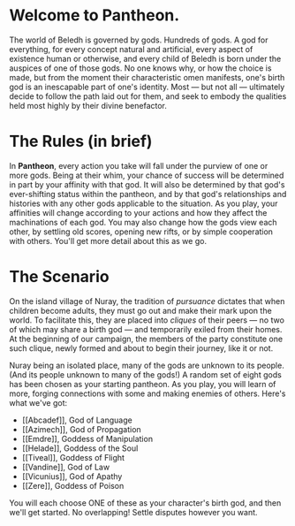 # Welcome to Pantheon.

The world of Beledh is governed by gods. Hundreds of gods. A god for everything, for every concept natural and artificial, every aspect of existence human or otherwise, and every child of Beledh is born under the auspices of one of those gods. No one knows why, or how the choice is made, but from the moment their characteristic omen manifests, one's birth god is an inescapable part of one's identity. Most — but not all — ultimately decide to follow the path laid out for them, and seek to embody the qualities held most highly by their divine benefactor.

# The Rules (in brief)

In **Pantheon**, every action you take will fall under the purview of one or more gods. Being at their whim, your chance of success will be determined in part by your affinity with that god. It will also be determined by that god's ever-shifting status within the pantheon, and by that god's relationships and histories with any other gods applicable to the situation. As you play, your affinities will change according to your actions and how they affect the machinations of each god. You may also change how the gods view each other, by settling old scores, opening new rifts, or by simple cooperation with others. You'll get more detail about this as we go.

# The Scenario

On the island village of Nuray, the tradition of *pursuance* dictates that when children become adults, they must go out and make their mark upon the world. To facilitate this, they are placed into *cliques* of their peers — no two of which may share a birth god — and temporarily exiled from their homes. At the beginning of our campaign, the members of the party constitute one such clique, newly formed and about to begin their journey, like it or not.

Nuray being an isolated place, many of the gods are unknown to its people. (And its people unknown to many of the gods!) A random set of eight gods has been chosen as your starting pantheon. As you play, you will learn of more, forging connections with some and making enemies of others. Here's what we've got:

* [[Abcadef]], God of Language
* [[Azimech]], God of Propagation
* [[Emdre]], Goddess of Manipulation
* [[Helade]], Goddess of the Soul
* [[Tiveal]], Goddess of Flight
* [[Vandine]], God of Law
* [[Vicunius]], God of Apathy
* [[Zere]], Goddess of Poison

You will each choose ONE of these as your character's birth god, and then we'll get started. No overlapping! Settle disputes however you want.